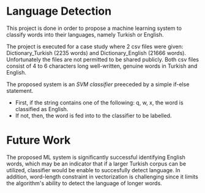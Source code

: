 # Language Detection

This project is done in order to propose a machine learning system to classify words into their languages, namely Turkish or English.

The project is executed for a case study where 2 csv files were given: Dictionary_Turkish (2235 words) and Dictionary_English (21666 words). Unfortunately the files are not permitted to be shared publicly. Both csv files consist of 4 to 6 characters long well-written, genuine words in Turkish and English.

The proposed system is an *SVM classifier* preeceded by a simple if-else statement. 

- First, if the string contains one of the following: q, w, x, the word is classified as English. 
- If not, then, the word is fed into to the classifier to be labelled. 

# Future Work

The proposed ML system is significantly successful identifying English words, which may be an indicator that if a larger Turkish corpus can be utilized, classifier would be enable to succesfully detect language. In addition, word-length constraint in vectorization is challenging since it limits the algorithm's ability to detect the language of longer words.
